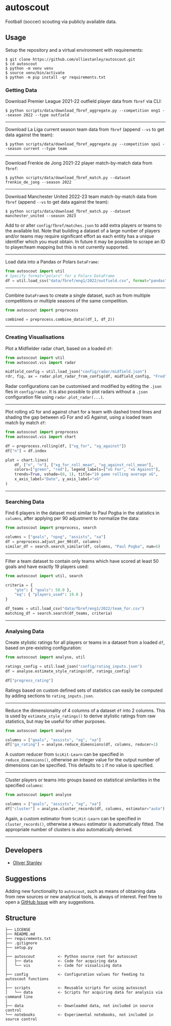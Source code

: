 # autoscout
Football (soccer) scouting via publicly available data.

## Usage

Setup the repository and a virtual environment with requirements:

```shell
$ git clone https://github.com/olliestanley/autoscout.git
$ cd autoscout
$ python -m venv venv
$ source venv/bin/activate
$ python -m pip install -qr requirements.txt
```

### Getting Data

Download Premier League 2021-22 outfield player data from `fbref` via CLI:

```shell
$ python scripts/data/download_fbref_aggregate.py --competition eng1 --season 2022 --type outfield
```

---

Download La Liga current season team data from `fbref` (append `--vs` to get data against the team):

```shell
$ python scripts/data/download_fbref_aggregate.py --competition spa1 --season current --type team
```

---

Download Frenkie de Jong 2021-22 player match-by-match data from `fbref`:

```shell
$ python scripts/data/download_fbref_match.py --dataset frenkie_de_jong --season 2022
```

---

Download Manchester United 2022-23 team match-by-match data from `fbref` (append `--vs` to get data against the team):

```shell
$ python scripts/data/download_fbref_match.py --dataset manchester_united --season 2023
```

Add to or alter `config/fbref/matches.json` to add extra players or teams to the available list. Note that building a dataset of a large number of players and/or teams may require significant effort as each entity has a unique identifier which you must obtain. In future it may be possible to scrape an ID to player/team mapping but this is not currently supported.

---

Load data into a Pandas or Polars `DataFrame`:

```python
from autoscout import util
# Specify format="polars" for a Polars DataFrame
df = util.load_csv("data/fbref/eng1/2022/outfield.csv", format="pandas")
```

---

Combine `DataFrame`s to create a single dataset, such as from multiple competitions or multiple seasons of the same competition.

```python
from autoscout import preprocess

combined = preprocess.combine_data((df_1, df_2))
```

---

### Creating Visualisations

Plot a Midfielder radar chart, based on a loaded `df`:

```python
from autoscout import util
from autoscout.vis import radar

midfield_config = util.load_json("config/radar/midfield.json")
rdr, fig, ax = radar.plot_radar_from_config(df, midfield_config, "Fred")
```

Radar configurations can be customised and modified by editing the `.json` fles in `config/radar`. It is also possible to plot radars without a `.json` configuration file using `radar.plot_radar(...)`.

---

Plot rolling xG for and against chart for a team with dashed trend lines and shading the gap between xG For and xG Against, using a loaded team match by match `df`:

```python
from autoscout import preprocess
from autoscout.vis import chart

df = preprocess.rolling(df, ["xg_for", "xg_against"])
df["n"] = df.index

plot = chart.lines(
    df, ["n", "n"], ["xg_for_roll_mean", "xg_against_roll_mean"],
    colors=["green", "red"], legend_labels=["xG For", "xG Against"],
    trends=True, vshade=(0, 1), title="10 game rolling average xG",
    x_axis_label="Date", y_axis_label="xG"
)
```

---

### Searching Data

Find 6 players in the dataset most similar to Paul Pogba in the statistics in `columns`, after applying per 90 adjustment to normalize the data:

```python
from autoscout import preprocess, search

columns = ["goals", "npxg", "assists", "xa"]
df = preprocess.adjust_per_90(df, columns)
similar_df = search.search_similar(df, columns, "Paul Pogba", num=6)
```

---

Filter a team dataset to contain only teams which have scored at least 50 goals and have exactly 19 players used:

```python
from autoscout import util, search

criteria = {
    "gte": { "goals": 50.0 },
    "eq": { "players_used": 19.0 }
}

df_teams = util.load_csv("data/fbref/eng1/2022/team_for.csv")
matching_df = search.search(df_teams, criteria)
```

---

### Analysing Data

Create stylistic ratings for all players or teams in a dataset from a loaded `df`, based on pre-existing configuration:

```python
from autoscout import analyse, util

ratings_config = util.load_json("config/rating_inputs.json")
df = analyse.estimate_style_ratings(df, ratings_config)

df["progress_rating"]
```

Ratings based on custom defined sets of statistics can easily be computed by adding sections to `rating_inputs.json`.

---

Reduce the dimensionality of 4 columns of a dataset `df` into 2 columns. This is used by `estimate_style_ratings()` to derive stylistic ratings from raw statistics, but may be useful for other purposes.

```python
from autoscout import analyse

columns = ["goals", "assists", "xg", "xa"]
df["ga_rating"] = analyse.reduce_dimensions(df, columns, reducer=1)
```

A custom reducer from `SciKit-Learn` can be specified in `reduce_dimensions()`, otherwise an integer value for the output number of dimensions can be specified. This defaults to `1` if no value is specified.

---

Cluster players or teams into groups based on statistical similarities in the specified `columns`:

```python
from autoscout import analyse

columns = ["goals", "assists", "xg", "xa"]
df["cluster"] = analyse.cluster_records(df, columns, estimator="auto")
```

Again, a custom estimator from `SciKit-Learn` can be specified in `cluster_records()`, otherwise a `KMeans` estimator is automatically fitted. The appropriate number of clusters is also automatically derived.

---

## Developers

* [Oliver Stanley](https://github.com/olliestanley)

## Suggestions

Adding new functionality to `autoscout`, such as means of obtaining data from new sources or new analytical tools, is always of interest. Feel free to open a [GitHub Issue](https://github.com/olliestanley/autoscout/issues/new) with any suggestions.

## Structure

```
├── LICENSE
├── README.md
├── requirements.txt
├── .gitignore
├── setup.py
│
├── autoscout          <- Python source root for autoscout
│   ├── data           <- Code for acquiring data
│   └── vis            <- Code for visualising data
│
├── config             <- Configuration values for feeding to autoscout functions
│
├── scripts            <- Reusable scripts for using autoscout
│   └── data           <- Scripts for acquiring data for analysis via command line
│
├── data               <- Downloaded data, not included in source control
└── notebooks          <- Experimental notebooks, not included in source control
```
